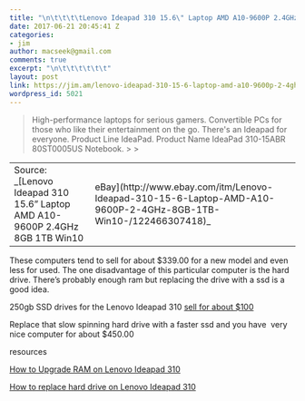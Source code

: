 ```yaml
---
title: "\n\t\t\t\tLenovo Ideapad 310 15.6\" Laptop AMD A10-9600P 2.4GHz 8GB 1TB Win10\t\t"
date: 2017-06-21 20:45:41 Z
categories:
- jim
author: macseek@gmail.com
comments: true
excerpt: "\n\t\t\t\t\t\t"
layout: post
link: https://jim.am/lenovo-ideapad-310-15-6-laptop-amd-a10-9600p-2-4ghz-8gb-1tb-win10/
wordpress_id: 5021
---
```


<blockquote>High-performance laptops for serious gamers. Convertible PCs for those who like their entertainment on the go. There's an Ideapad for everyone. Product Line IdeaPad. Product Name IdeaPad 310-15ABR 80ST0005US Notebook.
> 
> </blockquote>


<table >
<tbody >
<tr >

<td >Source: _[Lenovo Ideapad 310 15.6” Laptop AMD A10-9600P 2.4GHz 8GB 1TB Win10
</td>

<td >eBay](http://www.ebay.com/itm/Lenovo-Ideapad-310-15-6-Laptop-AMD-A10-9600P-2-4GHz-8GB-1TB-Win10-/122466307418)_
</td>
</tr>
</tbody>
</table>


These computers tend to sell for about $339.00 for a new model and even less for used. The one disadvantage of this particular computer is the hard drive. There’s probably enough ram but replacing the drive with a ssd is a good idea.




250gb SSD drives for the Lenovo Ideapad 310 [sell for about $100](https://rover.ebay.com/rover/1/711-53200-19255-0/1?ff3=4&toolid=11800&pub=5575019070&campid=5337133045&mpre=http%3A%2F%2Fwww.ebay.com%2Fsch%2Fi.html%3F_from%3DR40%26_trksid%3Dp2047675.m570.l1313.TR7.TRC1.A0.H0.X250GB%2Bssd.TRS1%26_nkw%3D250GB%2Bssd%26_sacat%3D0)




Replace that slow spinning hard drive with a faster ssd and you have  very nice computer for about $450.00




resources




[How to Upgrade RAM on Lenovo Ideapad 310](https://www.youtube.com/watch?v=FQcRKJMW1mU)




[How to replace hard drive on Lenovo Ideapad 310](https://www.youtube.com/watch?v=paTpO2mnDEU)


		
